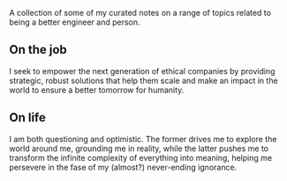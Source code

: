 A collection of some of my curated notes on a range of topics related to being a better engineer and person.
## On the job
I seek to empower the next generation of ethical companies by providing strategic, robust solutions that help them scale and make an impact in the world to ensure a better tomorrow for humanity.
## On life
I am both questioning and optimistic. The former drives me to explore the world around me, grounding me in reality, while the latter pushes me to transform the infinite complexity of everything into meaning, helping me persevere in the fase of my (almost?) never-ending ignorance.